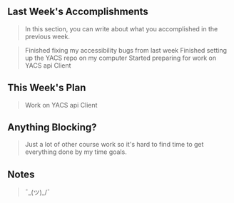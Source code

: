 ## Last Week's Accomplishments

> In this section, you can write about what you accomplished in the previous week.

> Finished fixing my accessibility bugs from last week
> Finished setting up the YACS repo on my computer
> Started preparing for work on YACS api Client

## This Week's Plan

> Work on YACS api Client

## Anything Blocking?

> Just a lot of other course work so it's hard to find time to get everything done by my time goals.

## Notes

> ¯\_(ツ)_/¯
